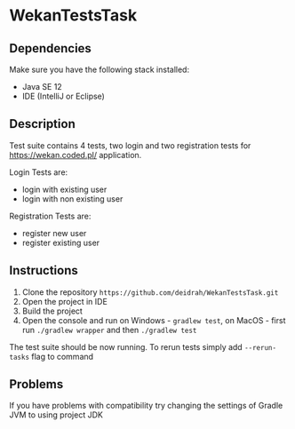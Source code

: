 # WekanTestsTask
 
## Dependencies
Make sure you have the following stack installed:
* Java SE 12
* IDE (IntelliJ or Eclipse)

## Description
Test suite contains 4 tests, two login and two registration tests for https://wekan.coded.pl/ application.

Login Tests are:
* login with existing user 
* login with non existing user

Registration Tests are:
* register new user
* register existing user


## Instructions
1. Clone the repository `https://github.com/deidrah/WekanTestsTask.git` 
2. Open the project in IDE
3. Build the project
4. Open the console and run on Windows -  `gradlew test`, on MacOS - first run `./gradlew wrapper` and then `./gradlew test`

The test suite should be now running.
To rerun tests simply add `--rerun-tasks` flag to command

## Problems
If you have problems with compatibility try changing the settings of Gradle JVM to using project JDK


